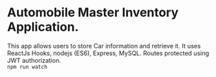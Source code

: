 # Automobile Master Inventory Application.
This app allows users to store Car information and retrieve it.
It uses ReactJs Hooks, nodejs (ES6), Express, MySQL.
Routes protected using JWT authorization.\
`npm run watch`
